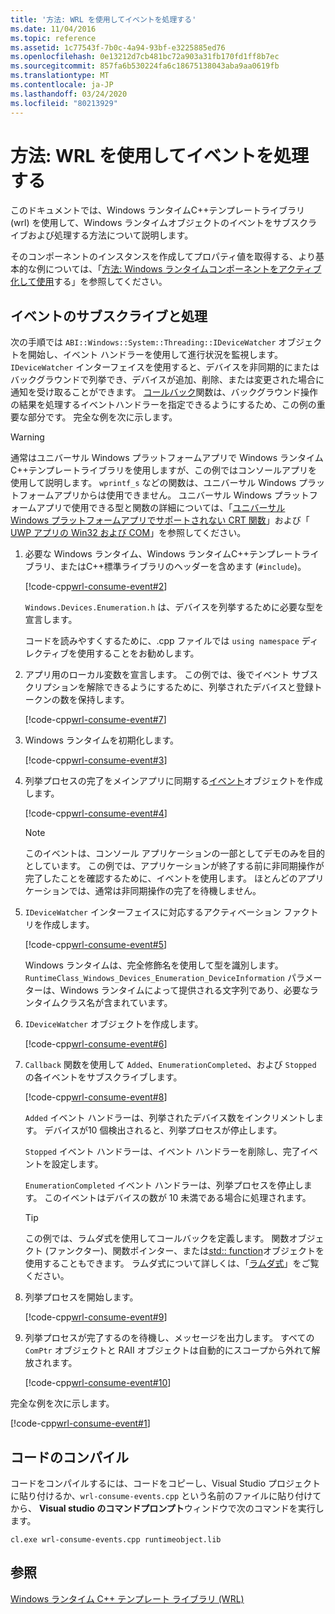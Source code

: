 ```yaml
---
title: '方法: WRL を使用してイベントを処理する'
ms.date: 11/04/2016
ms.topic: reference
ms.assetid: 1c77543f-7b0c-4a94-93bf-e3225885ed76
ms.openlocfilehash: 0e13212d7cb481bc72a903a31fb170fd1ff8b7ec
ms.sourcegitcommit: 857fa6b530224fa6c18675138043aba9aa0619fb
ms.translationtype: MT
ms.contentlocale: ja-JP
ms.lasthandoff: 03/24/2020
ms.locfileid: "80213929"
---
```

# <a name="how-to-handle-events-using-wrl"></a>方法: WRL を使用してイベントを処理する

このドキュメントでは、Windows ランタイムC++テンプレートライブラリ (wrl) を使用して、Windows ランタイムオブジェクトのイベントをサブスクライブおよび処理する方法について説明します。

そのコンポーネントのインスタンスを作成してプロパティ値を取得する、より基本的な例については、「[方法: Windows ランタイムコンポーネントをアクティブ化して使用](how-to-activate-and-use-a-windows-runtime-component-using-wrl.md)する」を参照してください。

## <a name="subscribing-to-and-handling-events"></a>イベントのサブスクライブと処理

次の手順では `ABI::Windows::System::Threading::IDeviceWatcher` オブジェクトを開始し、イベント ハンドラーを使用して進行状況を監視します。 `IDeviceWatcher` インターフェイスを使用すると、デバイスを非同期的にまたはバックグラウンドで列挙でき、デバイスが追加、削除、または変更された場合に通知を受け取ることができます。 [コールバック](callback-function-wrl.md)関数は、バックグラウンド操作の結果を処理するイベントハンドラーを指定できるようにするため、この例の重要な部分です。 完全な例を次に示します。

> [!WARNING]
> 通常はユニバーサル Windows プラットフォームアプリで Windows ランタイムC++テンプレートライブラリを使用しますが、この例ではコンソールアプリを使用して説明します。 `wprintf_s` などの関数は、ユニバーサル Windows プラットフォームアプリからは使用できません。 ユニバーサル Windows プラットフォームアプリで使用できる型と関数の詳細については、「[ユニバーサル Windows プラットフォームアプリでサポートされない CRT 関数](../../cppcx/crt-functions-not-supported-in-universal-windows-platform-apps.md)」および「 [UWP アプリの Win32 および COM](/uwp/win32-and-com/win32-and-com-for-uwp-apps)」を参照してください。

1. 必要な Windows ランタイム、Windows ランタイムC++テンプレートライブラリ、またはC++標準ライブラリのヘッダーを含めます (`#include`)。

   [!code-cpp[wrl-consume-event#2](../codesnippet/CPP/how-to-handle-events-using-wrl_1.cpp)]

   `Windows.Devices.Enumeration.h` は、デバイスを列挙するために必要な型を宣言します。

   コードを読みやすくするために、.cpp ファイルでは `using namespace` ディレクティブを使用することをお勧めします。

2. アプリ用のローカル変数を宣言します。 この例では、後でイベント サブスクリプションを解除できるようにするために、列挙されたデバイスと登録トークンの数を保持します。

   [!code-cpp[wrl-consume-event#7](../codesnippet/CPP/how-to-handle-events-using-wrl_2.cpp)]

3. Windows ランタイムを初期化します。

   [!code-cpp[wrl-consume-event#3](../codesnippet/CPP/how-to-handle-events-using-wrl_3.cpp)]

4. 列挙プロセスの完了をメインアプリに同期する[イベント](event-class-wrl.md)オブジェクトを作成します。

   [!code-cpp[wrl-consume-event#4](../codesnippet/CPP/how-to-handle-events-using-wrl_4.cpp)]

   > [!NOTE]
   > このイベントは、コンソール アプリケーションの一部としてデモのみを目的としています。 この例では、アプリケーションが終了する前に非同期操作が完了したことを確認するために、イベントを使用します。 ほとんどのアプリケーションでは、通常は非同期操作の完了を待機しません。

5. `IDeviceWatcher` インターフェイスに対応するアクティベーション ファクトリを作成します。

   [!code-cpp[wrl-consume-event#5](../codesnippet/CPP/how-to-handle-events-using-wrl_5.cpp)]

   Windows ランタイムは、完全修飾名を使用して型を識別します。 `RuntimeClass_Windows_Devices_Enumeration_DeviceInformation` パラメーターは、Windows ランタイムによって提供される文字列であり、必要なランタイムクラス名が含まれています。

6. `IDeviceWatcher` オブジェクトを作成します。

   [!code-cpp[wrl-consume-event#6](../codesnippet/CPP/how-to-handle-events-using-wrl_6.cpp)]

7. `Callback` 関数を使用して `Added`、`EnumerationCompleted`、および `Stopped` の各イベントをサブスクライブします。

   [!code-cpp[wrl-consume-event#8](../codesnippet/CPP/how-to-handle-events-using-wrl_7.cpp)]

   `Added` イベント ハンドラーは、列挙されたデバイス数をインクリメントします。 デバイスが10 個検出されると、列挙プロセスが停止します。

   `Stopped` イベント ハンドラーは、イベント ハンドラーを削除し、完了イベントを設定します。

   `EnumerationCompleted` イベント ハンドラーは、列挙プロセスを停止します。 このイベントはデバイスの数が 10 未満である場合に処理されます。

   > [!TIP]
   > この例では、ラムダ式を使用してコールバックを定義します。 関数オブジェクト (ファンクター)、関数ポインター、または[std:: function](../../standard-library/function-class.md)オブジェクトを使用することもできます。 ラムダ式について詳しくは、「[ラムダ式](../../cpp/lambda-expressions-in-cpp.md)」をご覧ください。

8. 列挙プロセスを開始します。

   [!code-cpp[wrl-consume-event#9](../codesnippet/CPP/how-to-handle-events-using-wrl_8.cpp)]

9. 列挙プロセスが完了するのを待機し、メッセージを出力します。 すべての `ComPtr` オブジェクトと RAII オブジェクトは自動的にスコープから外れて解放されます。

   [!code-cpp[wrl-consume-event#10](../codesnippet/CPP/how-to-handle-events-using-wrl_9.cpp)]

完全な例を次に示します。

[!code-cpp[wrl-consume-event#1](../codesnippet/CPP/how-to-handle-events-using-wrl_10.cpp)]

## <a name="compiling-the-code"></a>コードのコンパイル

コードをコンパイルするには、コードをコピーし、Visual Studio プロジェクトに貼り付けるか、`wrl-consume-events.cpp` という名前のファイルに貼り付けてから、 **Visual studio のコマンドプロンプト**ウィンドウで次のコマンドを実行します。

`cl.exe wrl-consume-events.cpp runtimeobject.lib`

## <a name="see-also"></a>参照

[Windows ランタイム C++ テンプレート ライブラリ (WRL)](windows-runtime-cpp-template-library-wrl.md)
